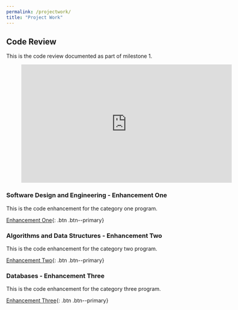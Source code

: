 ```yaml
---
permalink: /projectwork/
title: "Project Work"
---
```


## Code Review

This is the code review documented as part of milestone 1.

<figure class="video_container">
  <iframe width="560" height="315" 
src="https://youtube.com/embed/a5gcs915NrA" frameborder="0" allow="accelerometer; autoplay; encrypted-media; gyroscope; picture-in-picture" allowfullscreen></iframe>
</figure>

### Software Design and Engineering - Enhancement One

This is the code enhancement for the category one program.

[Enhancement One](/projectwork/artifact-1){: .btn .btn--primary}

### Algorithms and Data Structures - Enhancement Two

This is the code enhancement for the category two program.

[Enhancement Two](/projectwork/artifact-2){: .btn .btn--primary}

### Databases - Enhancement Three

This is the code enhancement for the category three program.

[Enhancement Three](/projectwork/artifact-3){: .btn .btn--primary}
